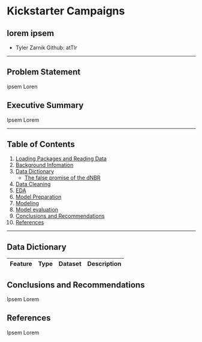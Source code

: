 # Kickstarter Campaigns
## lorem ipsem


* Tyler Zarnik Github: atTlr

---

## Problem Statement

ipsem Loren

## Executive Summary

Ipsem Lorem

---

## Table of Contents

1. [Loading Packages and Reading Data](#Loading-Packages-and-Reading-Data)
1. [Background Infomation](#Background-Infomation)
1. [Data Dictionary](#Data-Dictionary)
    - [The false promise of the dNBR](#The-false-promise-of-the-dNBR)
1. [Data Cleaning](#Data-Cleaning)
1. [EDA](#EDA)
1. [Model Preparation](#Model-Preparation)
1. [Modeling](#Modeling)
1. [Model evaluation](#Model-evaluation)
1. [Conclusions and Recommendations]([Conclusions-and-Recommendations)
2. [References](#References)


--- 

## Data Dictionary


|Feature|Type|Dataset|Description|
|---|---|---|---|


## Conclusions and Recommendations

Ipsem Lorem
  

## References

Ipsem Lorem
